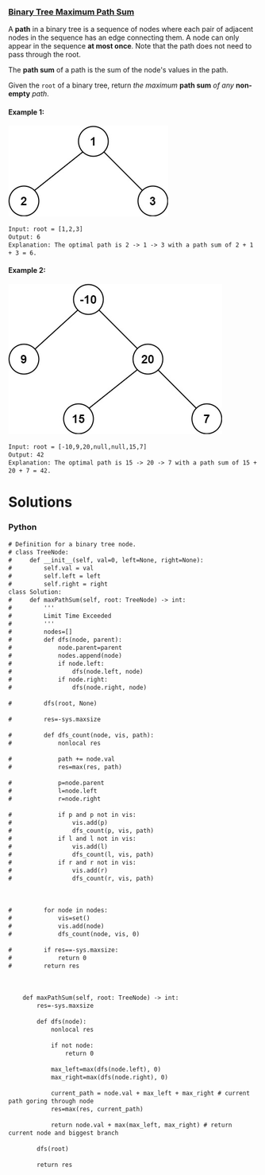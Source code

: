 ### [Binary Tree Maximum Path Sum](https://leetcode.com/problems/binary-tree-maximum-path-sum/) <br>

A **path** in a binary tree is a sequence of nodes where each pair of adjacent nodes in the sequence has an edge connecting them. A node can only appear in the sequence **at most once**. Note that the path does not need to pass through the root.

The **path sum** of a path is the sum of the node's values in the path.

Given the `root` of a binary tree, return *the maximum* **path sum** *of any* **non-empty** *path*.


#### Example 1:
<img src="../../../../../images/124exx1.jpg">

```
Input: root = [1,2,3]
Output: 6
Explanation: The optimal path is 2 -> 1 -> 3 with a path sum of 2 + 1 + 3 = 6.

```

#### Example 2:
<img src="../../../../../images/124exx2.jpg">

```
Input: root = [-10,9,20,null,null,15,7]
Output: 42
Explanation: The optimal path is 15 -> 20 -> 7 with a path sum of 15 + 20 + 7 = 42.

```


# Solutions

### Python
```
# Definition for a binary tree node.
# class TreeNode:
#     def __init__(self, val=0, left=None, right=None):
#         self.val = val
#         self.left = left
#         self.right = right
class Solution:
#     def maxPathSum(self, root: TreeNode) -> int:
#         '''
#         Limit Time Exceeded
#         '''
#         nodes=[]
#         def dfs(node, parent):
#             node.parent=parent
#             nodes.append(node)
#             if node.left:
#                 dfs(node.left, node)
#             if node.right:
#                 dfs(node.right, node)

#         dfs(root, None)
        
#         res=-sys.maxsize
        
#         def dfs_count(node, vis, path):
#             nonlocal res
            
#             path += node.val
#             res=max(res, path)
            
#             p=node.parent
#             l=node.left
#             r=node.right
            
#             if p and p not in vis:
#                 vis.add(p)
#                 dfs_count(p, vis, path)
#             if l and l not in vis:
#                 vis.add(l)
#                 dfs_count(l, vis, path)
#             if r and r not in vis:
#                 vis.add(r)
#                 dfs_count(r, vis, path)

        
        
#         for node in nodes:
#             vis=set()
#             vis.add(node)
#             dfs_count(node, vis, 0)
            
#         if res==-sys.maxsize:
#             return 0
#         return res
    
    
    
    def maxPathSum(self, root: TreeNode) -> int:
        res=-sys.maxsize
        
        def dfs(node):
            nonlocal res
            
            if not node:
                return 0
            
            max_left=max(dfs(node.left), 0)
            max_right=max(dfs(node.right), 0)
            
            current_path = node.val + max_left + max_right # current path goring through node
            res=max(res, current_path)
            
            return node.val + max(max_left, max_right) # return current node and biggest branch
        
        dfs(root)
        
        return res

```
